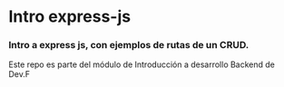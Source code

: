 # Intro express-js

### Intro a express js, con ejemplos de rutas de un CRUD.

Este repo es parte del módulo de Introducción a desarrollo Backend de Dev.F
